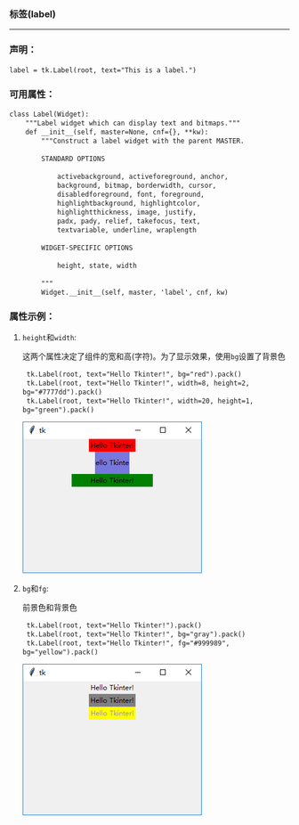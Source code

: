 ### 标签(label)

---------------------------

### 声明：
    
    label = tk.Label(root, text="This is a label.")

### 可用属性：
    
    class Label(Widget):
        """Label widget which can display text and bitmaps."""
        def __init__(self, master=None, cnf={}, **kw):
            """Construct a label widget with the parent MASTER.
    
            STANDARD OPTIONS
    
                activebackground, activeforeground, anchor,
                background, bitmap, borderwidth, cursor,
                disabledforeground, font, foreground,
                highlightbackground, highlightcolor,
                highlightthickness, image, justify,
                padx, pady, relief, takefocus, text,
                textvariable, underline, wraplength
    
            WIDGET-SPECIFIC OPTIONS
    
                height, state, width
    
            """
            Widget.__init__(self, master, 'label', cnf, kw)
            
### 属性示例：

1. `height`和`width`:

    这两个属性决定了组件的宽和高(字符)。为了显示效果，使用`bg`设置了背景色

        tk.Label(root, text="Hello Tkinter!", bg="red").pack()
        tk.Label(root, text="Hello Tkinter!", width=8, height=2, bg="#7777dd").pack()
        tk.Label(root, text="Hello Tkinter!", width=20, height=1, bg="green").pack()
        
    ![](static/chapter_2_2_1.png)
    
2. `bg`和`fg`:
    
    前景色和背景色
    
        tk.Label(root, text="Hello Tkinter!").pack()
        tk.Label(root, text="Hello Tkinter!", bg="gray").pack()
        tk.Label(root, text="Hello Tkinter!", fg="#999989", bg="yellow").pack()

    ![](static/chapter_2_2_2.png)
